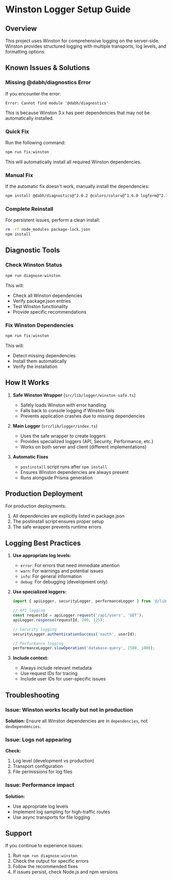 # Winston Logger Setup Guide

## Overview

This project uses Winston for comprehensive logging on the server-side. Winston provides structured logging with multiple transports, log levels, and formatting options.

## Known Issues & Solutions

### Missing @dabh/diagnostics Error

If you encounter the error:
```
Error: Cannot find module '@dabh/diagnostics'
```

This is because Winston 3.x has peer dependencies that may not be automatically installed.

### Quick Fix

Run the following command:
```bash
npm run fix:winston
```

This will automatically install all required Winston dependencies.

### Manual Fix

If the automatic fix doesn't work, manually install the dependencies:

```bash
npm install @dabh/diagnostics@^2.0.2 @colors/colors@^1.6.0 logform@^2.7.0 winston-transport@^4.9.0 triple-beam@^1.3.0
```

### Complete Reinstall

For persistent issues, perform a clean install:

```bash
rm -rf node_modules package-lock.json
npm install
```

## Diagnostic Tools

### Check Winston Status
```bash
npm run diagnose:winston
```

This will:
- Check all Winston dependencies
- Verify package.json entries
- Test Winston functionality
- Provide specific recommendations

### Fix Winston Dependencies
```bash
npm run fix:winston
```

This will:
- Detect missing dependencies
- Install them automatically
- Verify the installation

## How It Works

1. **Safe Winston Wrapper** (`src/lib/logger/winston-safe.ts`)
   - Safely loads Winston with error handling
   - Falls back to console logging if Winston fails
   - Prevents application crashes due to missing dependencies

2. **Main Logger** (`src/lib/logger/index.ts`)
   - Uses the safe wrapper to create loggers
   - Provides specialized loggers (API, Security, Performance, etc.)
   - Works on both server and client (different implementations)

3. **Automatic Fixes**
   - `postinstall` script runs after `npm install`
   - Ensures Winston dependencies are always present
   - Runs alongside Prisma generation

## Production Deployment

For production deployments:

1. All dependencies are explicitly listed in package.json
2. The postinstall script ensures proper setup
3. The safe wrapper prevents runtime errors

## Logging Best Practices

1. **Use appropriate log levels:**
   - `error`: For errors that need immediate attention
   - `warn`: For warnings and potential issues
   - `info`: For general information
   - `debug`: For debugging (development only)

2. **Use specialized loggers:**
   ```typescript
   import { apiLogger, securityLogger, performanceLogger } from '@/lib/logger';
   
   // API logging
   const requestId = apiLogger.request('/api/users', 'GET');
   apiLogger.response(requestId, 200, 125);
   
   // Security logging
   securityLogger.authenticationSuccess('oauth', userId);
   
   // Performance logging
   performanceLogger.slowOperation('database-query', 1500, 1000);
   ```

3. **Include context:**
   - Always include relevant metadata
   - Use request IDs for tracing
   - Include user IDs for user-specific issues

## Troubleshooting

### Issue: Winston works locally but not in production

**Solution:** Ensure all Winston dependencies are in `dependencies`, not `devDependencies`.

### Issue: Logs not appearing

**Check:**
1. Log level (development vs production)
2. Transport configuration
3. File permissions for log files

### Issue: Performance impact

**Solution:** 
- Use appropriate log levels
- Implement log sampling for high-traffic routes
- Use async transports for file logging

## Support

If you continue to experience issues:

1. Run `npm run diagnose:winston`
2. Check the output for specific errors
3. Follow the recommended fixes
4. If issues persist, check Node.js and npm versions